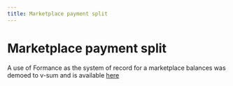 ```yaml
---
title: Marketplace payment split
---
```

# Marketplace payment split
A use of Formance as the system of record for a marketplace balances was demoed to v-sum and is available [here](https://github.com/numary/v-sum-demo)